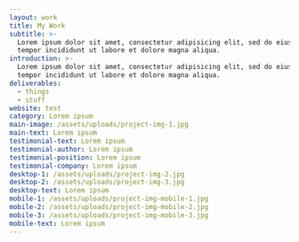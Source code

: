 ```yaml
---
layout: work
title: My Work
subtitle: >-
  Lorem ipsum dolor sit amet, consectetur adipisicing elit, sed do eiusmod
  tempor incididunt ut labore et dolore magna aliqua.
introduction: >-
  Lorem ipsum dolor sit amet, consectetur adipisicing elit, sed do eiusmod
  tempor incididunt ut labore et dolore magna aliqua.
deliverables:
  - things
  - stuff
website: test
category: Lorem ipsum
main-image: /assets/uploads/project-img-1.jpg
main-text: Lorem ipsum
testimonial-text: Lorem ipsum
testimonial-author: Lorem ipsum
testimonial-position: Lorem ipsum
testimonial-company: Lorem ipsum
desktop-1: /assets/uploads/project-img-2.jpg
desktop-2: /assets/uploads/project-img-3.jpg
desktop-text: Lorem ipsum
mobile-1: /assets/uploads/project-img-mobile-1.jpg
mobile-2: /assets/uploads/project-img-mobile-2.jpg
mobile-3: /assets/uploads/project-img-mobile-3.jpg
mobile-text: Lorem ipsum
---
```


